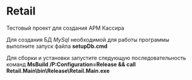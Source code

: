 # Retail
Тестовый проект для создания АРМ Кассира

Для создания БД <i>MySql</i> необходимой для работы программы выполните запуск файла
<b>setupDb.cmd</b>

Для сборки и установки запустите следующую последовательность команд
<b>MsBuild /P:Configuration=Release && call Retail.Main\bin\Release\Retail.Main.exe</b>
